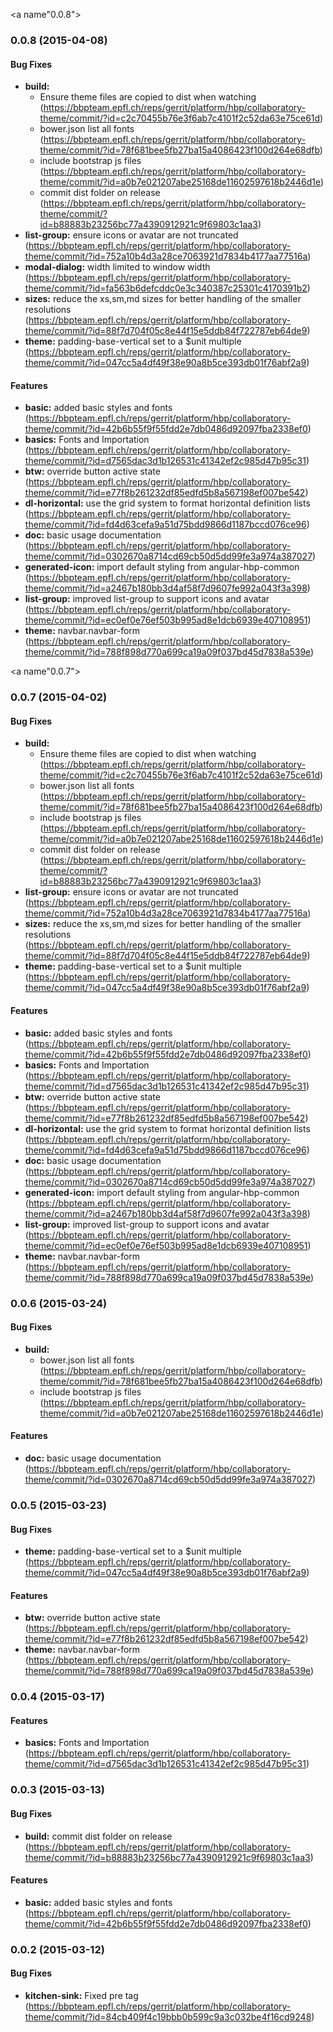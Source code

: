 <a name"0.0.8"></a>
### 0.0.8 (2015-04-08)


#### Bug Fixes

* **build:**
  * Ensure theme files are copied to dist when watching (https://bbpteam.epfl.ch/reps/gerrit/platform/hbp/collaboratory-theme/commit/?id=c2c70455b76e3f6ab7c4101f2c52da63e75ce61d)
  * bower.json list all fonts (https://bbpteam.epfl.ch/reps/gerrit/platform/hbp/collaboratory-theme/commit/?id=78f681bee5fb27ba15a4086423f100d264e68dfb)
  * include bootstrap js files (https://bbpteam.epfl.ch/reps/gerrit/platform/hbp/collaboratory-theme/commit/?id=a0b7e021207abe25168de11602597618b2446d1e)
  * commit dist folder on release (https://bbpteam.epfl.ch/reps/gerrit/platform/hbp/collaboratory-theme/commit/?id=b88883b23256bc77a4390912921c9f69803c1aa3)
* **list-group:** ensure icons or avatar are not truncated (https://bbpteam.epfl.ch/reps/gerrit/platform/hbp/collaboratory-theme/commit/?id=752a10b4d3a28ce7063921d7834b4177aa77516a)
* **modal-dialog:** width limited to window width (https://bbpteam.epfl.ch/reps/gerrit/platform/hbp/collaboratory-theme/commit/?id=fa563b6defcddc0e3c340387c25301c4170391b2)
* **sizes:** reduce the xs,sm,md sizes for better handling of the smaller resolutions (https://bbpteam.epfl.ch/reps/gerrit/platform/hbp/collaboratory-theme/commit/?id=88f7d704f05c8e44f15e5ddb84f722787eb64de9)
* **theme:** padding-base-vertical set to a $unit multiple (https://bbpteam.epfl.ch/reps/gerrit/platform/hbp/collaboratory-theme/commit/?id=047cc5a4df49f38e90a8b5ce393db01f76abf2a9)


#### Features

* **basic:** added basic styles and fonts (https://bbpteam.epfl.ch/reps/gerrit/platform/hbp/collaboratory-theme/commit/?id=42b6b55f9f55fdd2e7db0486d92097fba2338ef0)
* **basics:** Fonts and Importation (https://bbpteam.epfl.ch/reps/gerrit/platform/hbp/collaboratory-theme/commit/?id=d7565dac3d1b126531c41342ef2c985d47b95c31)
* **btw:** override button active state (https://bbpteam.epfl.ch/reps/gerrit/platform/hbp/collaboratory-theme/commit/?id=e77f8b261232df85edfd5b8a567198ef007be542)
* **dl-horizontal:** use the grid system to format horizontal definition lists (https://bbpteam.epfl.ch/reps/gerrit/platform/hbp/collaboratory-theme/commit/?id=fd4d63cefa9a51d75bdd9866d1187bccd076ce96)
* **doc:** basic usage documentation (https://bbpteam.epfl.ch/reps/gerrit/platform/hbp/collaboratory-theme/commit/?id=0302670a8714cd69cb50d5dd99fe3a974a387027)
* **generated-icon:** import default styling from angular-hbp-common (https://bbpteam.epfl.ch/reps/gerrit/platform/hbp/collaboratory-theme/commit/?id=a2467b180bb3d4af58f7d9607fe992a043f3a398)
* **list-group:** improved list-group to support icons and avatar (https://bbpteam.epfl.ch/reps/gerrit/platform/hbp/collaboratory-theme/commit/?id=ec0ef0e76ef503b995ad8e1dcb6939e407108951)
* **theme:** navbar.navbar-form (https://bbpteam.epfl.ch/reps/gerrit/platform/hbp/collaboratory-theme/commit/?id=788f898d770a699ca19a09f037bd45d7838a539e)


<a name"0.0.7"></a>
### 0.0.7 (2015-04-02)


#### Bug Fixes

* **build:**
  * Ensure theme files are copied to dist when watching (https://bbpteam.epfl.ch/reps/gerrit/platform/hbp/collaboratory-theme/commit/?id=c2c70455b76e3f6ab7c4101f2c52da63e75ce61d)
  * bower.json list all fonts (https://bbpteam.epfl.ch/reps/gerrit/platform/hbp/collaboratory-theme/commit/?id=78f681bee5fb27ba15a4086423f100d264e68dfb)
  * include bootstrap js files (https://bbpteam.epfl.ch/reps/gerrit/platform/hbp/collaboratory-theme/commit/?id=a0b7e021207abe25168de11602597618b2446d1e)
  * commit dist folder on release (https://bbpteam.epfl.ch/reps/gerrit/platform/hbp/collaboratory-theme/commit/?id=b88883b23256bc77a4390912921c9f69803c1aa3)
* **list-group:** ensure icons or avatar are not truncated (https://bbpteam.epfl.ch/reps/gerrit/platform/hbp/collaboratory-theme/commit/?id=752a10b4d3a28ce7063921d7834b4177aa77516a)
* **sizes:** reduce the xs,sm,md sizes for better handling of the smaller resolutions (https://bbpteam.epfl.ch/reps/gerrit/platform/hbp/collaboratory-theme/commit/?id=88f7d704f05c8e44f15e5ddb84f722787eb64de9)
* **theme:** padding-base-vertical set to a $unit multiple (https://bbpteam.epfl.ch/reps/gerrit/platform/hbp/collaboratory-theme/commit/?id=047cc5a4df49f38e90a8b5ce393db01f76abf2a9)


#### Features

* **basic:** added basic styles and fonts (https://bbpteam.epfl.ch/reps/gerrit/platform/hbp/collaboratory-theme/commit/?id=42b6b55f9f55fdd2e7db0486d92097fba2338ef0)
* **basics:** Fonts and Importation (https://bbpteam.epfl.ch/reps/gerrit/platform/hbp/collaboratory-theme/commit/?id=d7565dac3d1b126531c41342ef2c985d47b95c31)
* **btw:** override button active state (https://bbpteam.epfl.ch/reps/gerrit/platform/hbp/collaboratory-theme/commit/?id=e77f8b261232df85edfd5b8a567198ef007be542)
* **dl-horizontal:** use the grid system to format horizontal definition lists (https://bbpteam.epfl.ch/reps/gerrit/platform/hbp/collaboratory-theme/commit/?id=fd4d63cefa9a51d75bdd9866d1187bccd076ce96)
* **doc:** basic usage documentation (https://bbpteam.epfl.ch/reps/gerrit/platform/hbp/collaboratory-theme/commit/?id=0302670a8714cd69cb50d5dd99fe3a974a387027)
* **generated-icon:** import default styling from angular-hbp-common (https://bbpteam.epfl.ch/reps/gerrit/platform/hbp/collaboratory-theme/commit/?id=a2467b180bb3d4af58f7d9607fe992a043f3a398)
* **list-group:** improved list-group to support icons and avatar (https://bbpteam.epfl.ch/reps/gerrit/platform/hbp/collaboratory-theme/commit/?id=ec0ef0e76ef503b995ad8e1dcb6939e407108951)
* **theme:** navbar.navbar-form (https://bbpteam.epfl.ch/reps/gerrit/platform/hbp/collaboratory-theme/commit/?id=788f898d770a699ca19a09f037bd45d7838a539e)


<a name="0.0.6"></a>
### 0.0.6 (2015-03-24)


#### Bug Fixes

* **build:**
  * bower.json list all fonts (https://bbpteam.epfl.ch/reps/gerrit/platform/hbp/collaboratory-theme/commit/?id=78f681bee5fb27ba15a4086423f100d264e68dfb)
  * include bootstrap js files (https://bbpteam.epfl.ch/reps/gerrit/platform/hbp/collaboratory-theme/commit/?id=a0b7e021207abe25168de11602597618b2446d1e)


#### Features

* **doc:** basic usage documentation (https://bbpteam.epfl.ch/reps/gerrit/platform/hbp/collaboratory-theme/commit/?id=0302670a8714cd69cb50d5dd99fe3a974a387027)


<a name="0.0.5"></a>
### 0.0.5 (2015-03-23)


#### Bug Fixes

* **theme:** padding-base-vertical set to a $unit multiple (https://bbpteam.epfl.ch/reps/gerrit/platform/hbp/collaboratory-theme/commit/?id=047cc5a4df49f38e90a8b5ce393db01f76abf2a9)


#### Features

* **btw:** override button active state (https://bbpteam.epfl.ch/reps/gerrit/platform/hbp/collaboratory-theme/commit/?id=e77f8b261232df85edfd5b8a567198ef007be542)
* **theme:** navbar.navbar-form (https://bbpteam.epfl.ch/reps/gerrit/platform/hbp/collaboratory-theme/commit/?id=788f898d770a699ca19a09f037bd45d7838a539e)


<a name="0.0.4"></a>
### 0.0.4 (2015-03-17)


#### Features

* **basics:** Fonts and Importation (https://bbpteam.epfl.ch/reps/gerrit/platform/hbp/collaboratory-theme/commit/?id=d7565dac3d1b126531c41342ef2c985d47b95c31)


<a name="0.0.3"></a>
### 0.0.3 (2015-03-13)


#### Bug Fixes

* **build:** commit dist folder on release (https://bbpteam.epfl.ch/reps/gerrit/platform/hbp/collaboratory-theme/commit/?id=b88883b23256bc77a4390912921c9f69803c1aa3)


#### Features

* **basic:** added basic styles and fonts (https://bbpteam.epfl.ch/reps/gerrit/platform/hbp/collaboratory-theme/commit/?id=42b6b55f9f55fdd2e7db0486d92097fba2338ef0)


<a name="0.0.2"></a>
### 0.0.2 (2015-03-12)


#### Bug Fixes

* **kitchen-sink:** Fixed pre tag (https://bbpteam.epfl.ch/reps/gerrit/platform/hbp/collaboratory-theme/commit/?id=84cb409f4c19bbb0b599c9a3c032be4f16cd9248)



